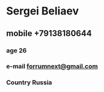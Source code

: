 # Sergei Beliaev

## mobile +79138180644
### age 26
### e-mail forrumnext@gmail.com
### Country Russia
